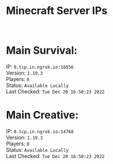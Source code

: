 
# Minecraft Server IPs

</br><h1>Main Survival:</h1>IP: `0.tcp.in.ngrok.io:16856` </br> Version: `1.19.3` </br> Players: `0` </br> Status: `Available Locally` </br> Last Checked: `Tue Dec 20 16:50:23 2022`
</br><h1>Main Creative:</h1>IP: `0.tcp.in.ngrok.io:14768` </br> Version: `1.19.3` </br> Players: `0` </br> Status: `Available Locally` </br> Last Checked: `Tue Dec 20 16:50:23 2022`
